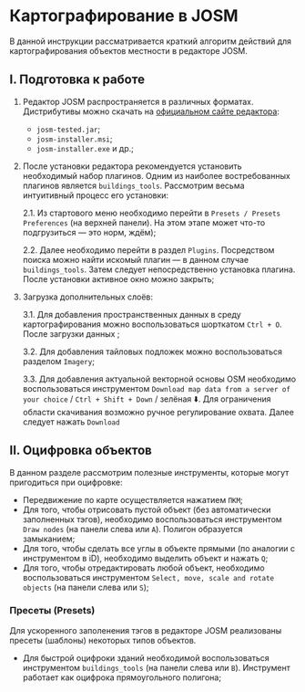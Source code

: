 # Картографирование в JOSM 
В данной инструкции рассматривается краткий алгоритм действий для картографирования объектов местности в редакторе JOSM.

## I. Подготовка к работе
1. Редактор JOSM распространяется в различных форматах. Дистрибутивы можно скачать на [официальном сайте редактора](https://josm.openstreetmap.de/):
   - `josm-tested.jar`;
   - `josm-installer.msi`;
   - `josm-installer.exe` и др.;
  
2. После установки редактора рекомендуется установить необходимый набор плагинов. Одним из наиболее востребованных плагинов является `buildings_tools`. Рассмотрим весьма интуитивный процесс его установки:

   2.1. Из стартового меню необходимо перейти в `Presets / Presets Preferences` (на верхней панели). На этом этапе может что-то подгрузиться — это норм, ждём);
   
   2.2. Далее необходимо перейти в раздел `Plugins`. Посредством поиска можно найти искомый плагин — в данном случае `buildings_tools`. Затем следует непосредственно установка плагина. После установки активное окно можно закрыть;
   
4. Загрузка дополнительных слоёв:

   3.1. Для добавления пространственных данных в среду картографирования можно воспользоваться шорткатом `Ctrl + O`. После загрузки данных ;
   
   3.2. Для добавления тайловых подложек можно воспользоваться разделом `Imagery`;
   
   3.3. Для добавления актуальной векторной основы OSM необходимо воспользоваться инструментом `Download map data from a server of your choice` / `Ctrl + Shift + Down` / зелёная ⬇️. Для ограничения области скачивания возможно ручное регулирование охвата. Далее следует нажать `Download`

## II. Оцифровка объектов
В данном разделе рассмотрим полезные инструменты, которые могут пригодиться при оцифровке: 
   - Передвижение по карте осуществляется нажатием `ПКМ`;
   - Для того, чтобы отрисовать пустой объект (без автоматически заполненных тэгов), необходимо воспользоваться инструментом `Draw nodes` (на панели слева или `A`). Полигон образуется замыканием;
   - Для того, чтобы сделать все углы в объекте прямыми (по аналогии с инструментом в iD), необходимо выделить объект и нажать `Q`;
   - Для того, чтобы отредактировать любой объект, необходимо воспользоваться инструментом `Select, move, scale and rotate objects` (на панели слева или `S`);

### Пресеты (Presets)
Для ускоренного заполенения тэгов в редакторе JOSM реализованы пресеты (шаблоны) некоторых типов объектов.
   - Для быстрой оцифроки зданий необходимой воспользоваться инструментом `buildings_tools` (на панели слева или `B`). Инструмент работает как оцифрока прямоугольного полигона;
